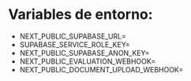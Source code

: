 # Variables de entorno:
- NEXT_PUBLIC_SUPABASE_URL=
- SUPABASE_SERVICE_ROLE_KEY=
- NEXT_PUBLIC_SUPABASE_ANON_KEY=
- NEXT_PUBLIC_EVALUATION_WEBHOOK=
- NEXT_PUBLIC_DOCUMENT_UPLOAD_WEBHOOK=
